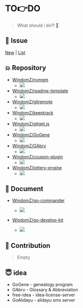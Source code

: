 # TO:point_right:DO

> What should i do?! :pushpin:

## :pill: Issue

[New](https://github.com/WindomZ/todo/issues/new) | [List](https://github.com/WindomZ/todo/issues)

## :collision: Repository

- [WindomZ/nvmgm](https://github.com/WindomZ/nvmgm)
  - ![](https://img.shields.io/badge/Progress-10%25-orange.svg)
- [WindomZ/readme-template](https://github.com/WindomZ/readme-template)
  - ![](https://img.shields.io/badge/Progress-50%25-blue.svg)
- [WindomZ/gitremote](https://github.com/WindomZ/gitremote)
  - ![](https://img.shields.io/badge/Progress-0%25-orange.svg)
- [WindomZ/keeptrack](https://github.com/WindomZ/keeptrack)
  - ![](https://img.shields.io/badge/Progress-0%25-orange.svg)
- [WindomZ/gitget.js](https://github.com/WindomZ/gitget.js)
  - ![](https://img.shields.io/badge/Progress-0%25-orange.svg)
- [WindomZ/GoGene](https://github.com/WindomZ/GoGene)
  - ![](https://img.shields.io/badge/Progress-0%25-orange.svg)
- [WindomZ/GAbrv](https://github.com/WindomZ/GAbrv)
  - ![](https://img.shields.io/badge/Progress-0%25-orange.svg)
- [WindomZ/coupon-plugin](https://github.com/WindomZ/coupon-plugin)
  - ![](https://img.shields.io/badge/Progress-80%25-blue.svg)
- [WindomZ/lottery-engine](https://github.com/WindomZ/lottery-engine)
  - ![](https://img.shields.io/badge/Progress-80%25-blue.svg)

## :page_with_curl: Document

- [WindomZ/go-commander](https://github.com/WindomZ/go-commander)
  - ![](https://img.shields.io/badge/Progress-20%25-orange.svg)

- [WindomZ/go-develop-kit](https://github.com/WindomZ/go-develop-kit)
  - ![](https://img.shields.io/badge/Progress-30%25-yellow.svg)

## :nut_and_bolt: Contribution

> Empty

## :innocent: idea

- GoGene - genealogy program
- GAbrv - Glossary & Abbreviation
- free-idea - idea-license-server
- GoAlidayu - alidayu sms server
